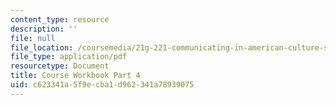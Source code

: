 ```yaml
---
content_type: resource
description: ''
file: null
file_location: /coursemedia/21g-221-communicating-in-american-culture-s-spring-2019/c623341a5f9ecba1d962341a78939075_MIT21G_221S19_cw4.pdf
file_type: application/pdf
resourcetype: Document
title: Course Workbook Part 4
uid: c623341a-5f9e-cba1-d962-341a78939075
---
```

